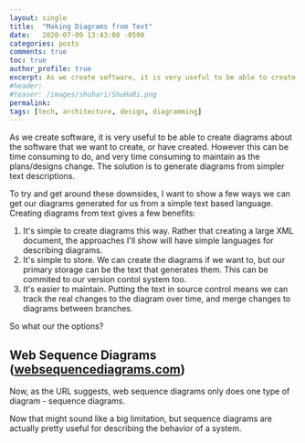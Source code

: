 ```yaml
---
layout: single
title:  "Making Diagrams from Text"
date:   2020-07-09 13:43:00 -0500
categories: posts
comments: true
toc: true
author_profile: true
excerpt: As we create software, it is very useful to be able to create diagrams about the software that we want to create, or have created. However this can be time consuming to do, and very time consuming to maintain as the plans/designs change. The solution is to generate diagrams from simpler text descriptions. Lets look at how.
#header:
#teaser: /images/shuhari/ShuHaRi.png
permalink: 
tags: [tech, architecture, design, diagramming]
---
```


As we create software, it is very useful to be able to create diagrams about the software that we want to create, or have created. However this can be time consuming to do, and very time consuming to maintain as the plans/designs change. The solution is to generate diagrams from simpler text descriptions. 

To try and get around these downsides, I want to show a few ways we can get our diagrams generated for us from a simple text based language. 
Creating diagrams from text gives a few benefits:

1. It's simple to create diagrams this way. Rather that creating a large XML document, the approaches I'll show will have simple languages for describing diagrams.
2. It's simple to store. We can create the diagrams if we want to, but our primary storage can be the text that generates them. This can be commited to our version contol system too.
3. It's easier to maintain. Putting the text in source control means we can track the real changes to the diagram over time, and merge changes to diagrams between branches. 

So what our the options?

## Web Sequence Diagrams ([websequencediagrams.com](https://www.websequencediagrams.com))

Now, as the URL suggests, web sequence diagrams only does one type of diagram - sequence diagrams.

Now that might sound like a big limitation, but sequence diagrams are actually pretty useful for describing the behavior of a system. 